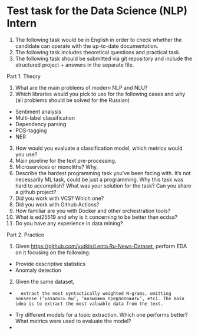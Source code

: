 # Test task for the Data Science (NLP) Intern

1.	The following task would be in English in order to check whether the candidate can operate with the up-to-date documentation.
2.	The following task includes theoretical questions and practical task.
3.	The following task should be submitted via git repository and include the structured project + answers in the separate file.

Part 1. Theory

1.	What are the main problems of modern NLP and NLU?
2.	Which libraries would you pick to use for the following cases and why (all problems should be solved for the Russian)
-	Sentiment analysis
-	Multi-label classification
-	Dependency parsing
-	POS-tagging
-	NER
3.	How would you evaluate a classification model, which metrics would you use?
4.	Main pipeline for the text pre-processing.
5.	Microservices or monoliths? Why.
6.	Describe the hardest programming task you’ve been facing with. It’s not necessarily ML task, could be just a programming. Why this task was hard to accomplish? What was your solution for the task? Can you share a github project?
7.	Did you work with VCS? Which one?
8.	Did you work with Github Actions?
9.	How familiar are you with Docker and other orchestration tools?
10.	What is ed25519 and why is it concerning to be better than ecdsa?
11.	Do you have any experience in data mining?

Part 2. Practice

1.	Given https://github.com/yutkin/Lenta.Ru-News-Dataset, perform EDA on it focusing on the following:
-	Provide descriptive statistics
-	Anomaly detection

2.	Given the same dataset,
-		extract the most syntactically weighted N-grams, omitting nonsense (‘казалось бы’, ‘возможно предположить’, etc). The main idea is to extract the most valuable data from the text.
-	Try different models for a topic extraction. Which one performs better? What metrics were used to evaluate the model? 
-	
